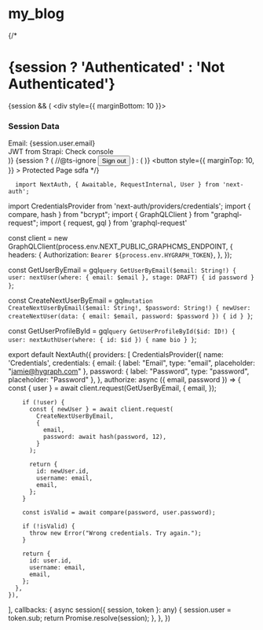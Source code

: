 # my_blog
{/* <h1>{session ? 'Authenticated' : 'Not Authenticated'}</h1>
      {session && (
        <div style={{ marginBottom: 10 }}>
          <h3>Session Data</h3>
          <div>Email: {session.user.email}</div>
          <div>JWT from Strapi: Check console</div>
        </div>
      )}
      {session ? (
        //@ts-ignore
        <button onClick={signOut}>Sign out</button>
      ) : (
        <Login/>
      )}
      <Link href="/protected">
        <button
          style={{
            marginTop: 10,
          }}
        >
          Protected Page
  sdfa      </button>
      </Link> */}


      import NextAuth, { Awaitable, RequestInternal, User } from 'next-auth';
import CredentialsProvider from 'next-auth/providers/credentials';
import { compare, hash } from "bcrypt";
import { GraphQLClient } from "graphql-request";
import { request, gql } from 'graphql-request'


const client = new GraphQLClient(process.env.NEXT_PUBLIC_GRAPHCMS_ENDPOINT, {
  headers: {
    Authorization: `Bearer ${process.env.HYGRAPH_TOKEN}`,
  },
});

const GetUserByEmail = gql`
  query GetUserByEmail($email: String!) {
    user: nextUser(where: { email: $email }, stage: DRAFT) {
      id
      password
    }
  }
`;

const CreateNextUserByEmail = gql`
  mutation CreateNextUserByEmail($email: String!, $password: String!) {
    newUser: createNextUser(data: { email: $email, password: $password }) {
      id
    }
  }
`;

const GetUserProfileById = gql`
  query GetUserProfileById($id: ID!) {
    user: nextAuthUser(where: { id: $id }) {
      name
      bio
    }
  }
`;

export default NextAuth({
  providers: [
    CredentialsProvider({
      name: 'Credentials',
      credentials: {
        email: {
          label: "Email",
          type: "email",
          placeholder: "jamie@hygraph.com"
        },
        password: {
          label: "Password",
          type: "password",
          placeholder: "Password"
        },
      },
      authorize: async ({ email, password }) => {
        const { user } = await client.request(GetUserByEmail, {
          email,
        });

        if (!user) {
          const { newUser } = await client.request(
            CreateNextUserByEmail,
            {
              email,
              password: await hash(password, 12),
            }
          );

          return {
            id: newUser.id,
            username: email,
            email,
          };
        }

        const isValid = await compare(password, user.password);

        if (!isValid) {
          throw new Error("Wrong credentials. Try again.");
        }

        return {
          id: user.id,
          username: email,
          email,
        };
      },
    }),
  ],
  callbacks: {
    async session({ session, token }: any) {
      session.user = token.sub;
      return Promise.resolve(session);
    },
  },
})